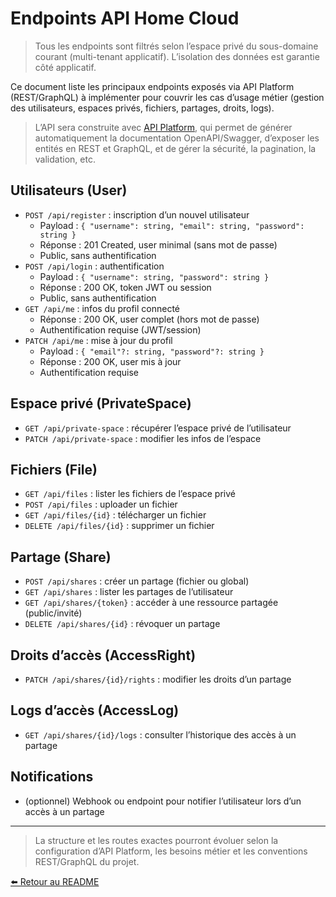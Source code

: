 # Endpoints API Home Cloud

> Tous les endpoints sont filtrés selon l’espace privé du sous-domaine courant (multi-tenant applicatif). L’isolation des données est garantie côté applicatif.

Ce document liste les principaux endpoints exposés via API Platform (REST/GraphQL) à implémenter pour couvrir les cas d’usage métier (gestion des utilisateurs, espaces privés, fichiers, partages, droits, logs).

> L’API sera construite avec [API Platform](https://api-platform.com/), qui permet de générer automatiquement la documentation OpenAPI/Swagger, d’exposer les entités en REST et GraphQL, et de gérer la sécurité, la pagination, la validation, etc.

## Utilisateurs (User)

- `POST /api/register` : inscription d’un nouvel utilisateur
  - Payload : `{ "username": string, "email": string, "password": string }`
  - Réponse : 201 Created, user minimal (sans mot de passe)
  - Public, sans authentification
- `POST /api/login` : authentification
  - Payload : `{ "username": string, "password": string }`
  - Réponse : 200 OK, token JWT ou session
  - Public, sans authentification
- `GET /api/me` : infos du profil connecté
  - Réponse : 200 OK, user complet (hors mot de passe)
  - Authentification requise (JWT/session)
- `PATCH /api/me` : mise à jour du profil
  - Payload : `{ "email"?: string, "password"?: string }`
  - Réponse : 200 OK, user mis à jour
  - Authentification requise

## Espace privé (PrivateSpace)

- `GET /api/private-space` : récupérer l’espace privé de l’utilisateur
- `PATCH /api/private-space` : modifier les infos de l’espace

## Fichiers (File)

- `GET /api/files` : lister les fichiers de l’espace privé
- `POST /api/files` : uploader un fichier
- `GET /api/files/{id}` : télécharger un fichier
- `DELETE /api/files/{id}` : supprimer un fichier

## Partage (Share)

- `POST /api/shares` : créer un partage (fichier ou global)
- `GET /api/shares` : lister les partages de l’utilisateur
- `GET /api/shares/{token}` : accéder à une ressource partagée (public/invité)
- `DELETE /api/shares/{id}` : révoquer un partage

## Droits d’accès (AccessRight)

- `PATCH /api/shares/{id}/rights` : modifier les droits d’un partage

## Logs d’accès (AccessLog)

- `GET /api/shares/{id}/logs` : consulter l’historique des accès à un partage

## Notifications

- (optionnel) Webhook ou endpoint pour notifier l’utilisateur lors d’un accès à un partage

---

> La structure et les routes exactes pourront évoluer selon la configuration d’API Platform, les besoins métier et les conventions REST/GraphQL du projet.

[⬅️ Retour au README](README.md)
